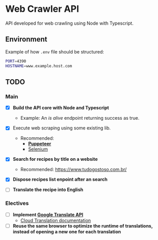 # Web Crawler API

API developed for web crawling using Node with Typescript.

## Environment
Example of how ```.env``` file should be structured:
```sh
PORT=4390
HOSTNAME=www.example.host.com
```

## TODO

### Main

  - [x] **Build the API core with Node and Typescript**
    - Example: An *is alive* endpoint returning success as true.
  - [x] Execute web scraping using some existing lib.
    - Recommended: 
      - **[Puppeteer](https://www.npmjs.com/package/puppeteer)**
      - [Selenium](https://www.npmjs.com/package/selenium-webdriver)
  - [x] **Search for recipes by title on a website**
    - Recommended: https://www.tudogostoso.com.br/
  - [x] **Dispose recipes list enpoint after an search**
  - [ ] **Translate the recipe into English**


### Electives

- [ ] **Implement [Google Translate API](https://cloud.google.com/translate#section-6)**
  - [Cloud Translation documentation](https://cloud.google.com/translate/docs)
- [ ] **Reuse the same browser to optimize the runtime of translations, instead of opening a new one for each translation**